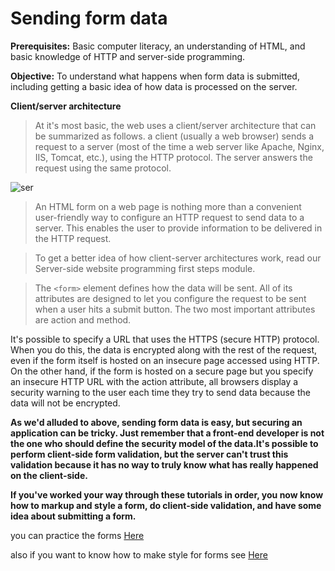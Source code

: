# Sending form data

**Prerequisites:**	Basic computer literacy, an understanding of HTML, and basic knowledge of HTTP and server-side programming.

**Objective:**	To understand what happens when form data is submitted, including getting a basic idea of how data is processed on the server.

**Client/server architecture**
>At it's most basic, the web uses a client/server architecture that can be summarized as follows. a client (usually a web browser) sends a request to a server (most of the time a web server like Apache, Nginx, IIS, Tomcat, etc.), using the HTTP protocol. The server answers the request using the same protocol.

![ser](https://developer.mozilla.org/files/4291/client-server.png)

>An HTML form on a web page is nothing more than a convenient user-friendly way to configure an HTTP request to send data to a server. This enables the user to provide information to be delivered in the HTTP request.

>To get a better idea of how client-server architectures work, read our Server-side website programming first steps module.

>The `<form>` element defines how the data will be sent. All of its attributes are designed to let you configure the request to be sent when a user hits a submit button. The two most important attributes are action and method.

It's possible to specify a URL that uses the HTTPS (secure HTTP) protocol. When you do this, the data is encrypted along with the rest of the request, even if the form itself is hosted on an insecure page accessed using HTTP. On the other hand, if the form is hosted on a secure page but you specify an insecure HTTP URL with the action attribute, all browsers display a security warning to the user each time they try to send data because the data will not be encrypted.

**As we'd alluded to above, sending form data is easy, but securing an application can be tricky. Just remember that a front-end developer is not the one who should define the security model of the data.It's possible to perform client-side form validation, but the server can't trust this validation because it has no way to truly know what has really happened on the client-side.**

**If you've worked your way through these tutorials in order, you now know how to markup and style a form, do client-side validation, and have some idea about submitting a form.**

you can practice the forms [Here](https://htmlreference.io/forms/)

also if you want to know how to make style for forms see [Here](https://www.youtube.com/playlist?list=PL4cUxeGkcC9g5_p_BVUGWykHfqx6bb7qK)